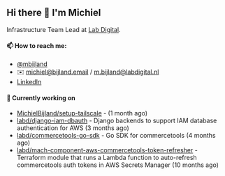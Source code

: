 ## Hi there 👋 I'm Michiel

Infrastructure Team Lead at [Lab Digital](https://www.labdigital.nl).

#### 📫 How to reach me:

- [@mbijland](https://twitter.com/mbijland)
- ✉️ michiel@bijland.email / m.bijland@labdigital.nl
- [LinkedIn](https://www.linkedin.com/in/michielbijland/)

#### 👷 Currently working on


- [MichielBijland/setup-tailscale](https://github.com/MichielBijland/setup-tailscale) -  (1 month ago)
- [labd/django-iam-dbauth](https://github.com/labd/django-iam-dbauth) - Django backends to support IAM database authentication for AWS (3 months ago)
- [labd/commercetools-go-sdk](https://github.com/labd/commercetools-go-sdk) - Go SDK for commercetools (4 months ago)
- [labd/mach-component-aws-commercetools-token-refresher](https://github.com/labd/mach-component-aws-commercetools-token-refresher) - Terraform module that runs a Lambda function to auto-refresh commercetools auth tokens in AWS Secrets Manager (10 months ago)




